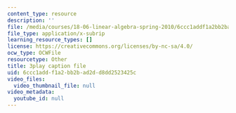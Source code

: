 ```yaml
---
content_type: resource
description: ''
file: /media/courses/18-06-linear-algebra-spring-2010/6ccc1addf1a2bb2bad2dd8dd2523425c_Go2aLo7ZOlU.srt
file_type: application/x-subrip
learning_resource_types: []
license: https://creativecommons.org/licenses/by-nc-sa/4.0/
ocw_type: OCWFile
resourcetype: Other
title: 3play caption file
uid: 6ccc1add-f1a2-bb2b-ad2d-d8dd2523425c
video_files:
  video_thumbnail_file: null
video_metadata:
  youtube_id: null
---
```

